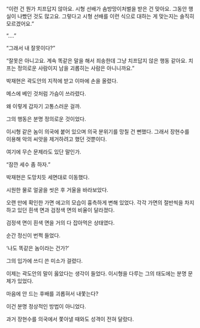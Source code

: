 “이런 건 뭔가 치프답지 않아요. 시형 선배가 솜방망이처벌을 받은 건 맞아요. 그동안 행실이 나빴던 것도 많고요. 그렇다고 시형 선배를 이런 식으로 대하는 게 맞는지는 솔직히 모르겠어요.”

“....”

“그래서 내 잘못이다?”

“잘못은 아니고요. 계속 똑같은 말을 해서 죄송한데 그냥 치프답지 않은 행동 같아요. 치프는 정의로운 사람이지 남을 괴롭히는 사람은 아니니까요.”

박재현은 곽도안의 지적에 받고 이마에 손을 올렸다.

메스에 베인 것처럼 가슴이 쓰라렸다.

왜 이렇게 갑자기 고통스러운 걸까.

그의 행동은 분명 정의로운 것이었다.

이시형 같은 놈이 의국에 붙어 있으며 의국 분위기를 망칠 건 뻔했다. 그래서 장현수를 이용해 악의 씨앗을 제거하려고 했던 것뿐이다.

여기에 무슨 문제라도 있단 말인가.

“잠깐 세수 좀 하자.”

박재현은 도망치듯 세면대로 이동했다.

시원한 물로 얼굴을 씻은 후 거울을 바라보았다.

오랜 만에 확인한 가면 에고의 모습이 흉측하게 변해 있었다. 각각 가면의 절반씩을 차지하고 있던 흰색 면과 검정색 면의 비율이 달라졌다.

검정색 면이 흰색 면을 거의 다 잡아먹은 상태였다.

순간 정신이 번쩍 들었다.

‘나도 똑같은 놈이라는 건가?’

그의 입가에 쓰디 쓴 미소가 걸렸다.

이제는 곽도안의 말이 옳았다는 생각이 들었다. 이시형을 다루는 그의 태도에는 분명 문제가 있었다.

마음에 안 드는 후배를 괴롭혀서 내쫓는다?

이건 분명 정상적인 방법이 아니었다.

과거 장현수를 의국에서 쫓아낼 때와도 성격이 전혀 달랐다.